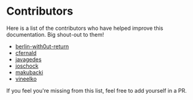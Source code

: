 # Contributors

Here is a list of the contributors who have helped improve this documentation. Big shout-out to
them!

- [berlin-with0ut-return](https://github.com/berlin-with0ut-return)
- [cfernald](https://github.com/cfernald)
- [javagedes](https://github.com/javagedes)
- [joschock](https://github.com/joschock)
- [makubacki](https://github.com/makubacki)
- [vineelko](https://github.com/vineelko)

If you feel you're missing from this list, feel free to add yourself in a PR.
